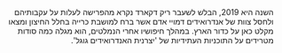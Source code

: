 
&#x202b;


<p dir="rtl">
השנה היא 2019, הבלש לשעבר ריק דקארד נקרא מהפרישה לעלות על עקבותיהם ולחסל צוות של אנדרואידים דמויי אדם אשר ברח למושבת כרייה בחלל החיצון ומצאו מקלט כאן על כדור הארץ. במהלך חיפושיו אחרי הנמלטים, הוא מגלה כמה סודות מטרידים על התוכניות העתידיות של 'יצרנית האנדרואידים גוגל'.
</p>